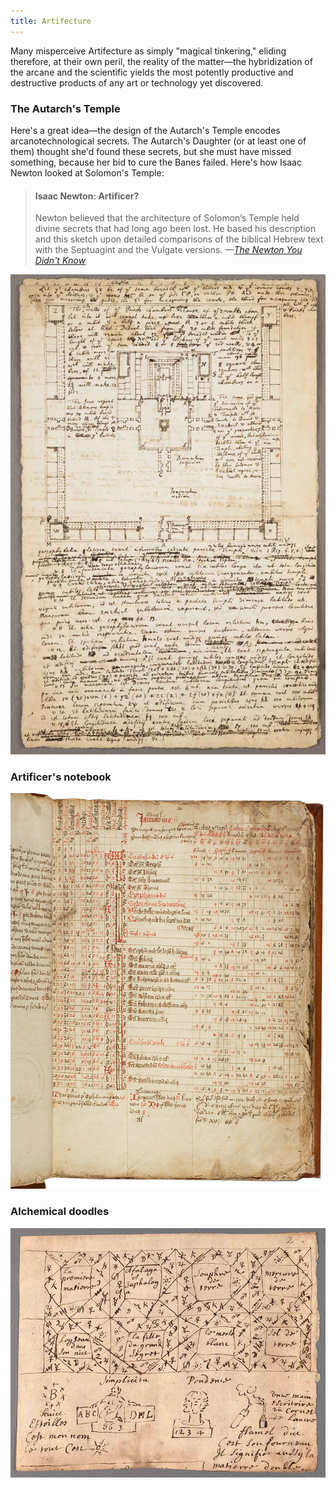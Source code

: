```yaml
---
title: Artifecture
---
```


Many misperceive Artifecture as simply "magical tinkering," eliding therefore, at their own peril, the reality of the matter—the hybridization of the arcane and the scientific yields the most potently productive and destructive products of any art or technology yet discovered.

### The Autarch's Temple

Here's a great idea—the design of the Autarch's Temple encodes arcanotechnological secrets. The Autarch's Daughter (or at least one of them) thought she'd found these secrets, but she must have missed something, because her bid to cure the Banes failed. Here's how Isaac Newton looked at Solomon's Temple:

> #### Isaac Newton: Artificer?
> Newton believed that the architecture of Solomon’s Temple held divine secrets that had long ago been lost. He based his description and this sketch upon detailed comparisons of the biblical Hebrew text with the Septuagint and the Vulgate versions. *—[The Newton You Didn't Know](https://www.huntington.org/verso/2020/01/newton-you-didnt-know)*

![The Autarch's Temple](../static/newton-temple.jpg)

### Artificer's notebook

![Chem-istry notebook](../static/artifex-logbook.jpg)

### Alchemical doodles

![Alchemical doodles](../static/newton-alchemy.jpg)